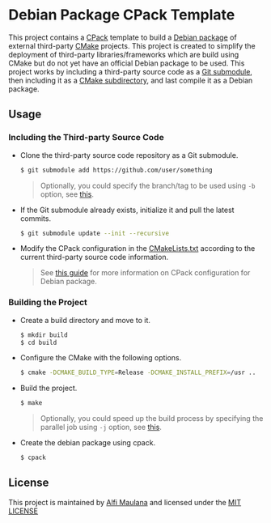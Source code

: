 # Debian Package CPack Template

This project contains a [CPack](https://cmake.org/cmake/help/latest/module/CPack.html) template to build a [Debian package](https://wiki.debian.org/Packaging) of external third-party [CMake](https://cmake.org/) projects.
This project is created to simplify the deployment of third-party libraries/frameworks which are build using CMake but do not yet have an official Debian package to be used.
This project works by including a third-party source code as a [Git submodule](https://git-scm.com/book/en/v2/Git-Tools-Submodules), then including it as a [CMake subdirectory](https://cmake.org/cmake/help/latest/command/add_subdirectory.html), and last compile it as a Debian package.

## Usage

### Including the Third-party Source Code

- Clone the third-party source code repository as a Git submodule.
  ```bash
  $ git submodule add https://github.com/user/something
  ```
  > Optionally, you could specify the branch/tag to be used using `-b` option, see [this](https://git-scm.com/docs/git-submodule#Documentation/git-submodule.txt--bltbranchgt).
- If the Git submodule already exists, initialize it and pull the latest commits.
  ```bash
  $ git submodule update --init --recursive
  ```
- Modify the CPack configuration in the [CMakeLists.txt](./CMakeLists.txt) according to the current third-party source code information.
  > See [this guide](https://cmake.org/cmake/help/latest/cpack_gen/deb.html) for more information on CPack configuration for Debian package.

### Building the Project

- Create a build directory and move to it.
  ```bash
  $ mkdir build
  $ cd build
  ```
- Configure the CMake with the following options.
  ```bash
  $ cmake -DCMAKE_BUILD_TYPE=Release -DCMAKE_INSTALL_PREFIX=/usr ..
  ```
- Build the project.
  ```bash
  $ make
  ```
  > Optionally, you could speed up the build process by specifying the parallel job using `-j` option, see [this](https://www.gnu.org/software/make/manual/html_node/Parallel.html).
- Create the debian package using cpack.
  ```bash
  $ cpack
  ```

## License

This project is maintained by [Alfi Maulana](https://threeal.github.io/) and licensed under the [MIT LICENSE](./LICENSE)
